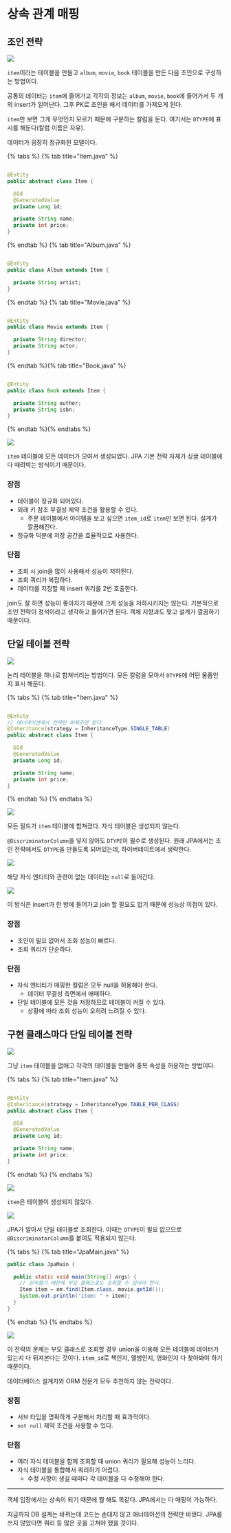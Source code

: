 # 상속 관계 매핑

## 조인 전략

![](../../.gitbook/assets/kimyounghan-orm-jpa/07/screenshot%202021-03-20%20오후%204.41.45.png)

`item`이라는 테이블을 만들고 `album`, `movie`, `book` 테이블을 만든 다음 조인으로 구성하는 방법이다.

공통의 데이터는 `item`에 들어가고 각각의 정보는 `album`, `movie`, `book`에 들어가서 두 개의 insert가 일어난다. 그후 PK로 조인을 해서 데이터를
가져오게 된다.

`item`만 보면 그게 무엇인지 모르기 때문에 구분하는 칼럼을 둔다. 여기서는 `DTYPE`에 표시를 해둔다(칼럼 이름은 자유).

데이터가 굉장히 정규화된 모델이다.

{% tabs %} {% tab title="Item.java" %}

```java

@Entity
public abstract class Item {

  @Id
  @GeneratedValue
  private Long id;

  private String name;
  private int price;
}
```

{% endtab %} {% tab title="Album.java" %}

```java

@Entity
public class Album extends Item {

  private String artist;
}
```

{% endtab %} {% tab title="Movie.java" %}

```java

@Entity
public class Movie extends Item {

  private String director;
  private String actor;
}

```

{% endtab %}{% tab title="Book.java" %}

```java

@Entity
public class Book extends Item {

  private String author;
  private String isbn;
}
```

{% endtab %}{% endtabs %}

![](../../.gitbook/assets/kimyounghan-orm-jpa/07/screenshot%202021-03-20%20오후%205.21.23.png)

`item` 테이블에 모든 데이터가 모여서 생성되었다. JPA 기본 전략 자체가 싱글 테이블에 다 때려박는 방식이기 때문이다.

### 장점

- 테이블이 정규화 되어있다.
- 외래 키 참조 무결성 제약 조건을 활용할 수 있다.
    - 주문 테이블에서 아이템을 보고 싶으면 `item_id`로 `item`만 보면 된다. 설계가 깔끔해진다.
- 정규화 덕분에 저장 공간을 효율적으로 사용한다.

### 단점

- 조회 시 join을 많이 사용해서 성능이 저하된다.
- 조회 쿼리가 복잡하다.
- 데이터를 저장할 때 insert 쿼리를 2번 호출한다.

join도 잘 하면 성능이 좋아지기 때문에 크게 성능을 저하시키지는 않는다. 기본적으로 조인 전략이 정석이라고 생각하고 들어가면 된다. 객체 지향과도 맞고 설계가 깔끔하기 때문이다.

## 단일 테이블 전략

![](../../.gitbook/assets/kimyounghan-orm-jpa/07/screenshot%202021-03-20%20오후%204.41.52.png)

논리 테이블을 하나로 합쳐버리는 방법이다. 모든 칼럼을 모아서 `DTYPE`에 어떤 물품인지 표시 해둔다.

{% tabs %} {% tab title="Item.java" %}

```java

@Entity
// 애너테이션에서 전략만 바꿔주면 된다.
@Inheritance(strategy = InheritanceType.SINGLE_TABLE)
public abstract class Item {

  @Id
  @GeneratedValue
  private Long id;

  private String name;
  private int price;
}
```

{% endtab %} {% endtabs %}

![](../../.gitbook/assets/kimyounghan-orm-jpa/07/screenshot%202021-03-20%20오후%205.55.42.png)

모든 필드가 `item` 테이블에 합쳐졌다. 자식 테이블은 생성되지 않는다.

`@DiscriminatorColumn`을 넣지 않아도 `DTYPE`이 필수로 생성된다. 원래 JPA에서는 조인 전략에서도 `DTYPE`을 만들도록 되어있는데, 하이버테이트에서
생략한다.

![](../../.gitbook/assets/kimyounghan-orm-jpa/07/screenshot%202021-03-20%20오후%205.58.12.png)

해당 자식 엔티티와 관련이 없는 데이터는 `null`로 들어간다.

![](../../.gitbook/assets/kimyounghan-orm-jpa/07/screenshot%202021-03-20%20오후%206.06.58.png)

이 방식은 insert가 한 방에 들어가고 join 할 필요도 없기 때문에 성능상 이점이 있다.

### 장점

- 조인이 필요 없어서 조회 성능이 빠르다.
- 조회 쿼리가 단순하다.

### 단점

- 자식 엔티티가 매핑한 컬럼은 모두 null을 허용해야 한다.
    - 데이터 무결성 측면에서 애매하다.
- 단일 테이블에 모든 것을 저장하므로 테이블이 커질 수 있다.
    - 상황에 따라 조회 성능이 오히려 느려질 수 있다.

## 구현 클래스마다 단일 테이블 전략

![](../../.gitbook/assets/kimyounghan-orm-jpa/07/screenshot%202021-03-20%20오후%204.41.58.png)

그냥 `item` 테이블을 없애고 각각의 테이블을 만들어 중복 속성을 허용하는 방법이다.

{% tabs %} {% tab title="Item.java" %}

```java

@Entity
@Inheritance(strategy = InheritanceType.TABLE_PER_CLASS)
public abstract class Item {

  @Id
  @GeneratedValue
  private Long id;

  private String name;
  private int price;
}
```

{% endtab %} {% endtabs %}

![](../../.gitbook/assets/kimyounghan-orm-jpa/07/screenshot%202021-03-20%20오후%206.13.02.png)

`item`은 테이블이 생성되지 않았다.

![](../../.gitbook/assets/kimyounghan-orm-jpa/07/screenshot%202021-03-20%20오후%206.13.11.png)

JPA가 알아서 단일 테이블로 조회한다. 이때는 `DTYPE`이 필요 없으므로 `@DiscriminatorColumn`를 붙여도 적용되지 않는다.

{% tabs %} {% tab title="JpaMain.java" %}

```java
public class JpaMain {

  public static void main(String[] args) {
    // 상속했기 때문에 부모 클래스로도 조회할 수 있어야 한다.
    Item item = em.find(Item.class, movie.getId());
    System.out.println("item: " + item);
  }
}
```

{% endtab %} {% endtabs %}

![](../../.gitbook/assets/kimyounghan-orm-jpa/07/screenshot%202021-03-20%20오후%206.17.44.png)

이 전략의 문제는 부모 클래스로 조회할 경우 union을 이용해 모든 테이블에 데이터가 있는지 다 뒤져본다는 것이다. `item_id`로 책인지, 앨범인지, 영화인지 다 찾아봐야 하기 때문이다.

데이터베이스 설계자와 ORM 전문가 모두 추천하지 않는 전략이다.

### 장점

- 서브 타입을 명확하게 구분해서 처리할 때 효과적이다.
- `not null` 제약 조건을 사용할 수 있다.

### 단점

- 여러 자식 테이블을 함께 조회할 때 union 쿼리가 필요해 성능이 느리다.
- 자식 테이블을 통합해서 쿼리하기 어렵다.
    - 수정 사항이 생길 때마다 각 테이블을 다 수정해야 한다.

---

객체 입장에서는 상속이 되기 때문에 뭘 해도 똑같다. JPA에서는 다 매핑이 가능하다.

지금까지 DB 설계는 바뀌는데 코드는 손대지 않고 애너테이션의 전략만 바꿨다. JPA를 쓰지 않았다면 쿼리 등 많은 곳을 고쳐야 했을 것이다.
